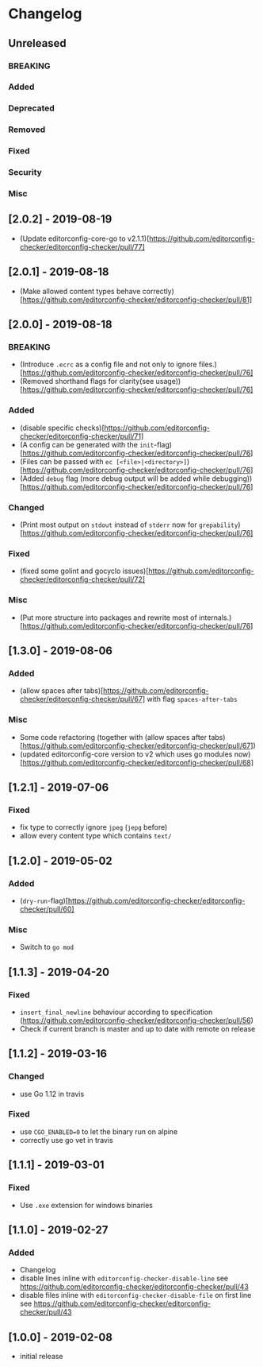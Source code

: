 # Changelog

## Unreleased
### BREAKING
### Added
### Deprecated
### Removed
### Fixed
### Security
### Misc

## [2.0.2] - 2019-08-19
* (Update editorconfig-core-go to v2.1.1)[https://github.com/editorconfig-checker/editorconfig-checker/pull/77]

## [2.0.1] - 2019-08-18
* (Make allowed content types behave correctly)[https://github.com/editorconfig-checker/editorconfig-checker/pull/81]

## [2.0.0] - 2019-08-18
### BREAKING
* (Introduce `.ecrc` as a config file and not only to ignore files.)[https://github.com/editorconfig-checker/editorconfig-checker/pull/76]
* (Removed shorthand flags for clarity(see usage))[https://github.com/editorconfig-checker/editorconfig-checker/pull/76]
### Added
* (disable specific checks)[https://github.com/editorconfig-checker/editorconfig-checker/pull/71]
* (A config can be generated with the `init`-flag)[https://github.com/editorconfig-checker/editorconfig-checker/pull/76]
* (Files can be passed with `ec [<file>|<directory>]`)[https://github.com/editorconfig-checker/editorconfig-checker/pull/76]
* (Added `debug` flag (more debug output will be added while debugging))[https://github.com/editorconfig-checker/editorconfig-checker/pull/76]
### Changed
* (Print most output on `stdout` instead of `stderr` now for `grepability`)[https://github.com/editorconfig-checker/editorconfig-checker/pull/76]
### Fixed
* (fixed some golint and gocyclo issues)[https://github.com/editorconfig-checker/editorconfig-checker/pull/72]
### Misc
* (Put more structure into packages and rewrite most of internals.)[https://github.com/editorconfig-checker/editorconfig-checker/pull/76]

## [1.3.0] - 2019-08-06
### Added
* (allow spaces after tabs)[https://github.com/editorconfig-checker/editorconfig-checker/pull/67] with flag `spaces-after-tabs`
### Misc
* Some code refactoring (together with (allow spaces after tabs)[https://github.com/editorconfig-checker/editorconfig-checker/pull/67])
* (updated editorconfig-core version to v2 which uses go modules now)[https://github.com/editorconfig-checker/editorconfig-checker/pull/68]

## [1.2.1] - 2019-07-06
### Fixed
* fix type to correctly ignore `jpeg` (`jepg` before)
* allow every content type which contains `text/`

## [1.2.0] - 2019-05-02
### Added
* (`dry-run`-flag)[https://github.com/editorconfig-checker/editorconfig-checker/pull/60]
### Misc
* Switch to `go mod`

## [1.1.3] - 2019-04-20
### Fixed
* `insert_final_newline` behaviour according to specification (https://github.com/editorconfig-checker/editorconfig-checker/pull/56)
* Check if current branch is master and up to date with remote on release

## [1.1.2] - 2019-03-16
### Changed
* use Go 1.12 in travis
### Fixed
* use `CGO_ENABLED=0` to let the binary run on alpine
* correctly use go vet in travis

## [1.1.1] - 2019-03-01
### Fixed
* Use `.exe` extension for windows binaries

## [1.1.0] - 2019-02-27
### Added
* Changelog
* disable lines inline with `editorconfig-checker-disable-line` see https://github.com/editorconfig-checker/editorconfig-checker/pull/43
* disable files inline with `editorconfig-checker-disable-file` on first line see https://github.com/editorconfig-checker/editorconfig-checker/pull/43

## [1.0.0] - 2019-02-08
* initial release
